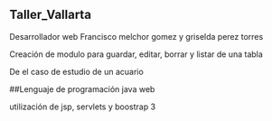 ## Taller_Vallarta
Desarrollador web Francisco melchor gomez  y griselda perez torres

Creación de modulo para guardar, editar, borrar y listar de una tabla 

De el caso de estudio de un acuario

##Lenguaje de programación java web

utilización de jsp, servlets y boostrap 3

